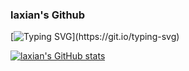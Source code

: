### laxian's Github

[![Typing SVG](https://readme-typing-svg.herokuapp.com?font=Roboto+Slab&size=30&color=FF7C04&vCenter=true&lines=Hi+There!+This+is+laxian!)](https://git.io/typing-svg)

[![laxian's GitHub stats](https://github-readme-stats.vercel.app/api?username=laxian)](https://github.com/laxian/github-readme-stats)
